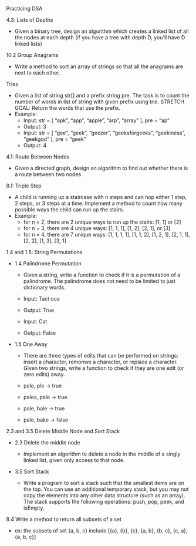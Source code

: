 Practicing DSA

4.3: Lists of Depths
  - Given a binary tree, design an algorithm which creates a linked list of all the nodes at each depth (if you have a tree with depth D, you'll have D linked lists)

10.2 Group Anagrams
  - Write a method to sort an array of strings so that all the anagrams are next to each other.

Tries
  - Given a list of string str[] and a prefix string pre. The task is to count the number of words in list of string with given prefix using trie. STRETCH GOAL: Return the words that use the prefix.
  - Example:
    - Input: str = [ “apk”, “app”, “apple”, “arp”, “array” ], pre = “ap”
    - Output: 3
    - Input: str = [ “gee”, “geek”, “geezer”, “geeksforgeeks”, “geekiness”, “geekgod” ], pre = “geek”
    - Output: 4

4.1: Route Between Nodes
  - Given a directed graph, design an algorithm to find out whether there is a route between two nodes

8.1: Triple Step
  - A child is running up a staircase with n steps and can hop either 1 step, 2 steps, or 3 steps at a time. Implement a method to count how many possible ways the child can run up the stairs.
  - Example:
    - for n = 2, there are 2 unique ways to run up the stairs: [1, 1] or [2]
    - for n = 3, there are 4 unique ways:  [1, 1, 1], [1, 2], [2, 1], or [3]
    - for n = 4, there are 7 unique ways: [1, 1, 1, 1], [1, 1, 2], [1, 2, 1], [2, 1, 1], [2, 2], [1, 3], [3, 1]

1.4 and 1.5: String Permutations
  - 1.4 Palindrome Permutation
    - Given a string, write a function to check if it is a permutation of a palindrome.  The palindrome does not need to be limited to just dictionary words.

    - Input: Tact coa
    - Output: True
    - Input: Cat
    - Output: False

  - 1.5 One Away
    - There are three types of edits that can be performed on strings: insert a character, remomve a character, or replace a character. Given two strings, write a function to check if they are one edit (or zero edits) away.

    - pale, ple -> true
    - pales, pale -> true
    - pale, bale -> true
    - pale, bake ->  false

2.3 and 3.5 Delete Middle Node and Sort Stack
  - 2.3 Delete the middle node
    - Implement an algorithm to delete a node in the middle of a singly linked list, given only access to that node.

  - 3.5 Sort Stack
    - Write a program to sort a stack such that the smallest items are on the top. You can use an additional temporary stack, but you may not copy the elements into any other data structure (such as an array). The stack supports the following operations: push, pop, peek, and isEmpty.

8.4 Write a method to return all subsets of a set
  - ex: the subsets of set {a, b, c} include [{a}, {b}, {c}, {a, b}, {b, c}, {c, a}, {a, b, c}]